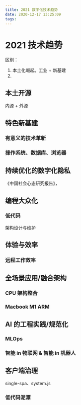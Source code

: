 ```yaml
---
title: 2021 数字化技术趋势
date: 2020-12-17 13:25:09
tags:
---
```


# 2021 技术趋势
区别：

1. 本土化崛起。工业 + 新基建
2. 

## 本土开源

内源 + 外源

## 特色新基建

### 有意义的技术革新

### 操作系统、数据库、浏览器


## 持续优化的数字化隐私

《中国社会心态研究报告》，

## 编程大众化

### 低代码

架构设计与维护

## 体验与效率

### 远程工作效率

## 全场景应用/融合架构

### CPU 架构整合

### Macbook M1 ARM

## AI 的工程实践/规范化

### MLOps


### 智能 in 物联网 & 智能 in 机器人

## 客户端治理

single-spa、system.js

### 低代码泥潭

